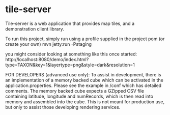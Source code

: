 tile-server
===========

Tile-server is a web application that provides map tiles, and a demonstration client library.

To run this project, simply run using a profile supplied in the project pom (or create your own)
  mvn jetty:run -Pstaging

you might consider looking at something like this once started:
  http://localhost:8080/demo/index.html?type=TAXON&key=1&layertype=png&style=dark&resolution=1

FOR DEVELOPERS (advanced use only):
To assist in development, there is an implementation of a memory backed cube which can be activated in the application.properties.
Please see the example in /conf which has detailed comments.  The memory backed cube expects a GZipped CSV file containing latitude,
longitude and numRecords, which is then read into memory and assembled into the cube.  This is not meant for production use, but only
to assist those developing rendering services.